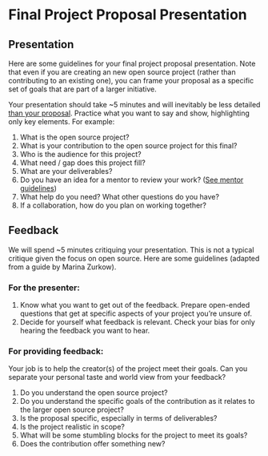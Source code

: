 # Final Project Proposal Presentation

## Presentation

Here are some guidelines for your final project proposal presentation. Note that even if you are creating an new open source project (rather than contributing to an existing one), you can frame your proposal as a specific set of goals that are part of a larger initiative.

Your presentation should take ~5 minutes and will inevitably be less detailed [than your proposal](proposal-template.md). Practice what you want to say and show, highlighting only key elements. For example:

1. What is the open source project?
2. What is your contribution to the open source project for this final?
3. Who is the audience for this project? 
4. What need / gap does this project fill?
5. What are your deliverables?
6. Do you have an idea for a mentor to review your work? ([See mentor guidelines](https://github.com/Open-Source-Studio-at-ITP/Final-Projects/pull/37))
7. What help do you need? What other questions do you have?
8. If a collaboration, how do you plan on working together?

## Feedback

We will spend ~5 minutes critiquing your presentation. This is not a typical critique given the focus on open source. Here are some guidelines (adapted from a guide by Marina Zurkow).

### For the presenter:

1. Know what you want to get out of the feedback. Prepare open-ended questions that get at specific aspects of your project you’re unsure of.
2. Decide for yourself what feedback is relevant. Check your bias for only hearing the feedback you want to hear.

### For providing feedback:

Your job is to help the creator(s) of the project meet their goals. Can you separate your personal taste and world view from your feedback?

1. Do you understand the open source project?
2. Do you understand the specific goals of the contribution as it relates to the larger open source project?
3. Is the proposal specific, especially in terms of deliverables?
4. Is the project realistic in scope?
5. What will be some stumbling blocks for the project to meet its goals?
6. Does the contribution offer something new?
